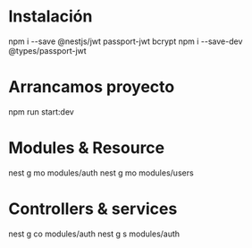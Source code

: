 # Instalación 

 npm i --save @nestjs/jwt passport-jwt bcrypt
 npm i --save-dev  @types/passport-jwt 

# Arrancamos proyecto

 npm run start:dev        

# Modules & Resource 
 nest g mo modules/auth
 nest g mo modules/users

# Controllers & services 
 nest g co modules/auth
 nest g s  modules/auth